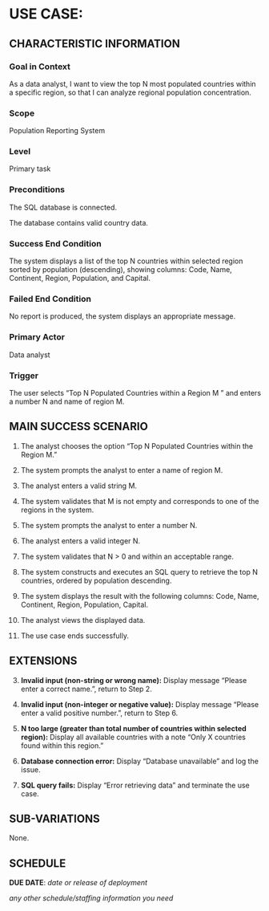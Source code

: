 # USE CASE: <number> <the name should be the goal as a short active verb phrase>

## CHARACTERISTIC INFORMATION

### Goal in Context

As a data analyst, I want to view the top N most populated countries within a specific region, so that I can analyze regional population concentration.

### Scope

Population Reporting System

### Level

Primary task

### Preconditions

The SQL database is connected.

The database contains valid country data.

### Success End Condition

The system displays a list of the top N countries within selected region sorted by population (descending), showing columns: Code, Name, Continent, Region, Population, and Capital.

### Failed End Condition

No report is produced, the system displays an appropriate message.

### Primary Actor

Data analyst

### Trigger

The user selects “Top N Populated Countries within a Region M ” and enters a number N and name of region M.

## MAIN SUCCESS SCENARIO

1. The analyst chooses the option “Top N Populated Countries within the Region M.”

2. The system prompts the analyst to enter a name of region M.

3. The analyst enters a valid string M.

4. The system validates that M is not empty and corresponds to one of the regions in the system.

5. The system prompts the analyst to enter a number N.

6. The analyst enters a valid integer N.

7. The system validates that N > 0 and within an acceptable range.

8. The system constructs and executes an SQL query to retrieve the top N countries, ordered by population descending.

9. The system displays the result with the following columns: Code, Name, Continent, Region, Population, Capital.

10. The analyst views the displayed data.

11. The use case ends successfully.

## EXTENSIONS

3. **Invalid input (non-string or wrong name):** Display message “Please enter a correct name.”, return to Step 2.

7. **Invalid input (non-integer or negative value):** Display message “Please enter a valid positive number.”, return to Step 6.

7. **N too large (greater than total number of countries within selected region):** Display all available countries with a note “Only X countries found within this region.”

8. **Database connection error:** Display “Database unavailable” and log the issue.

8. **SQL query fails:** Display “Error retrieving data” and terminate the use case.


## SUB-VARIATIONS

None.

## SCHEDULE

**DUE DATE**: *date or release of deployment*

*any other schedule/staffing information you need*
